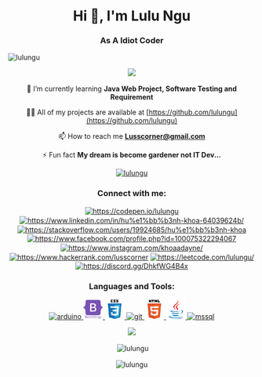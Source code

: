 <h1 align="center">Hi 👋, I'm Lulu Ngu</h1>
<h3 align="center">As A Idiot Coder</h3>

<p align="left"> <img src="https://komarev.com/ghpvc/?username=lulungu&label=Profile%20views&color=0e75b6&style=flat" alt="lulungu" /> </p>

<div id="header" align="center">
  <div id="header" align="center">
  <img src="https://media.giphy.com/media/zzDvEA7LAo51SHK8Mv/giphy.gif" width="500"/>
</div>

 🌱 I’m currently learning **Java Web Project, Software Testing and Requirement**

 👨‍💻 All of my projects are available at [https://github.com/lulungu](https://github.com/lulungu)

 📫 How to reach me **Lusscorner@gmail.com**

 ⚡ Fun fact **My dream is become gardener not IT Dev...**
  
  <p align="mid"> <a href="https://github.com/ryo-ma/github-profile-trophy"><img src="https://github-profile-trophy.vercel.app/?username=lulungu" alt="lulungu" /></a> </p>

<h3 align="mid">Connect with me:</h3>
<p align="mid">
<a href="https://codepen.io/https://codepen.io/lulungu" target="blank"><img align="center" src="https://raw.githubusercontent.com/rahuldkjain/github-profile-readme-generator/master/src/images/icons/Social/codepen.svg" alt="https://codepen.io/lulungu" height="30" width="40" /></a>
<a href="https://linkedin.com/in/https://www.linkedin.com/in/hu%e1%bb%b3nh-khoa-64039624b/" target="blank"><img align="center" src="https://raw.githubusercontent.com/rahuldkjain/github-profile-readme-generator/master/src/images/icons/Social/linked-in-alt.svg" alt="https://www.linkedin.com/in/hu%e1%bb%b3nh-khoa-64039624b/" height="30" width="40" /></a>
<a href="https://stackoverflow.com/users/https://stackoverflow.com/users/19924685/hu%e1%bb%b3nh-khoa" target="blank"><img align="center" src="https://raw.githubusercontent.com/rahuldkjain/github-profile-readme-generator/master/src/images/icons/Social/stack-overflow.svg" alt="https://stackoverflow.com/users/19924685/hu%e1%bb%b3nh-khoa" height="30" width="40" /></a>
<a href="https://fb.com/https://www.facebook.com/profile.php?id=100075322294067" target="blank"><img align="center" src="https://raw.githubusercontent.com/rahuldkjain/github-profile-readme-generator/master/src/images/icons/Social/facebook.svg" alt="https://www.facebook.com/profile.php?id=100075322294067" height="30" width="40" /></a>
<a href="https://instagram.com/https://www.instagram.com/khoaadayne/" target="blank"><img align="center" src="https://raw.githubusercontent.com/rahuldkjain/github-profile-readme-generator/master/src/images/icons/Social/instagram.svg" alt="https://www.instagram.com/khoaadayne/" height="30" width="40" /></a>
<a href="https://www.hackerrank.com/https://www.hackerrank.com/lusscorner" target="blank"><img align="center" src="https://raw.githubusercontent.com/rahuldkjain/github-profile-readme-generator/master/src/images/icons/Social/hackerrank.svg" alt="https://www.hackerrank.com/lusscorner" height="30" width="40" /></a>
<a href="https://www.leetcode.com/https://leetcode.com/lulungu/" target="blank"><img align="center" src="https://raw.githubusercontent.com/rahuldkjain/github-profile-readme-generator/master/src/images/icons/Social/leet-code.svg" alt="https://leetcode.com/lulungu/" height="30" width="40" /></a>
<a href="https://discord.gg/https://discord.gg/DhkfWG4B4x" target="blank"><img align="center" src="https://raw.githubusercontent.com/rahuldkjain/github-profile-readme-generator/master/src/images/icons/Social/discord.svg" alt="https://discord.gg/DhkfWG4B4x" height="30" width="40" /></a>
</p>

<h3 align="mid">Languages and Tools:</h3>
<p align="mid"> <a href="https://www.arduino.cc/" target="_blank" rel="noreferrer"> <img src="https://cdn.worldvectorlogo.com/logos/arduino-1.svg" alt="arduino" width="40" height="40"/> </a> <a href="https://getbootstrap.com" target="_blank" rel="noreferrer"> <img src="https://raw.githubusercontent.com/devicons/devicon/master/icons/bootstrap/bootstrap-plain-wordmark.svg" alt="bootstrap" width="40" height="40"/> </a> <a href="https://www.w3schools.com/css/" target="_blank" rel="noreferrer"> <img src="https://raw.githubusercontent.com/devicons/devicon/master/icons/css3/css3-original-wordmark.svg" alt="css3" width="40" height="40"/> </a> <a href="https://git-scm.com/" target="_blank" rel="noreferrer"> <img src="https://www.vectorlogo.zone/logos/git-scm/git-scm-icon.svg" alt="git" width="40" height="40"/> </a> <a href="https://www.w3.org/html/" target="_blank" rel="noreferrer"> <img src="https://raw.githubusercontent.com/devicons/devicon/master/icons/html5/html5-original-wordmark.svg" alt="html5" width="40" height="40"/> </a> <a href="https://www.java.com" target="_blank" rel="noreferrer"> <img src="https://raw.githubusercontent.com/devicons/devicon/master/icons/java/java-original.svg" alt="java" width="40" height="40"/> </a> <a href="https://www.microsoft.com/en-us/sql-server" target="_blank" rel="noreferrer"> <img src="https://www.svgrepo.com/show/303229/microsoft-sql-server-logo.svg" alt="mssql" width="40" height="40"/> </a> </p>

<div>
<img src="https://media.giphy.com/media/qVifQgT5H5Gn7sVHvw/giphy-downsized-large.gif" width="500"/>
</div>

<p>&nbsp;<img align="center" src="https://github-readme-stats.vercel.app/api?username=lulungu&show_icons=true&locale=en" alt="lulungu" /></p>

<p><img align="center" src="https://github-readme-streak-stats.herokuapp.com/?user=lulungu&" alt="lulungu" /></p>
